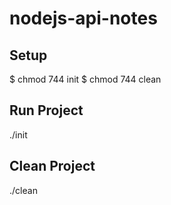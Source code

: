 # nodejs-api-notes

## Setup
$ chmod 744 init
$ chmod 744 clean

## Run Project
./init

## Clean Project
./clean
